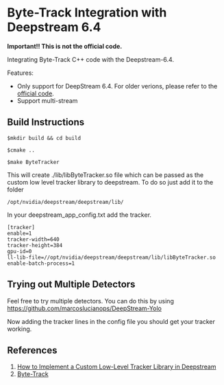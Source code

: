 # Byte-Track Integration with Deepstream 6.4
**Important!! This is not the official code.**

Integrating Byte-Track C++ code with the Deepstream-6.4.

Features:
* Only support for DeepStream 6.4. For older verions, please refer to the [official code](https://github.com/ifzhang/ByteTrack).
* Support multi-stream


## Build Instructions
```
$mkdir build && cd build

$cmake ..

$make ByteTracker
```

This will create ./lib/libByteTracker.so file which can be passed as the custom low level tracker library to deepstream.
To do so just add it to the folder 
```
/opt/nvidia/deepstream/deepstream/lib/
```

In your deepstream_app_config.txt add the tracker.
```
[tracker]
enable=1
tracker-width=640
tracker-height=384
gpu-id=0
ll-lib-file=//opt/nvidia/deepstream/deepstream/lib/libByteTracker.so
enable-batch-process=1
```



## Trying out Multiple Detectors
Feel free to try multiple detectors. You can do this by using https://github.com/marcoslucianops/DeepStream-Yolo

Now adding the tracker lines in the config file you should get your tracker working. 


## References
1. [How to Implement a Custom Low-Level Tracker Library in Deepstream](https://docs.nvidia.com/metropolis/deepstream/dev-guide/text/DS_plugin_gst-nvtracker.html#how-to-implement-a-custom-low-level-tracker-library)
2. [Byte-Track](https://github.com/ifzhang/ByteTrack)
